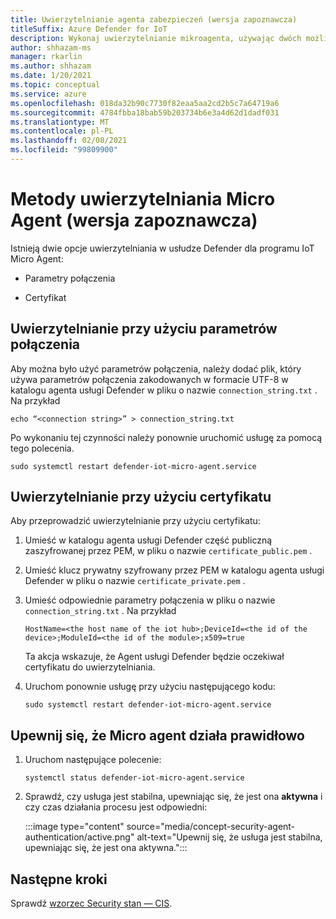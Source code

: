 ```yaml
---
title: Uwierzytelnianie agenta zabezpieczeń (wersja zapoznawcza)
titleSuffix: Azure Defender for IoT
description: Wykonaj uwierzytelnianie mikroagenta, używając dwóch możliwych metod.
author: shhazam-ms
manager: rkarlin
ms.author: shhazam
ms.date: 1/20/2021
ms.topic: conceptual
ms.service: azure
ms.openlocfilehash: 018da32b90c7730f82eaa5aa2cd2b5c7a64719a6
ms.sourcegitcommit: 4784fbba18bab59b203734b6e3a4d62d1dadf031
ms.translationtype: MT
ms.contentlocale: pl-PL
ms.lasthandoff: 02/08/2021
ms.locfileid: "99809900"
---
```

# <a name="micro-agent-authentication-methods-preview"></a>Metody uwierzytelniania Micro Agent (wersja zapoznawcza)

Istnieją dwie opcje uwierzytelniania w usłudze Defender dla programu IoT Micro Agent: 

- Parametry połączenia 

- Certyfikat 

## <a name="authentication-using-a-connection-string"></a>Uwierzytelnianie przy użyciu parametrów połączenia 

Aby można było użyć parametrów połączenia, należy dodać plik, który używa parametrów połączenia zakodowanych w formacie UTF-8 w katalogu agenta usługi Defender w pliku o nazwie `connection_string.txt` . Na przykład

```azurecli
echo “<connection string>” > connection_string.txt 
```

Po wykonaniu tej czynności należy ponownie uruchomić usługę za pomocą tego polecenia.

```azurecli
sudo systemctl restart defender-iot-micro-agent.service
``` 

## <a name="authentication-using-a-certificate"></a>Uwierzytelnianie przy użyciu certyfikatu 


Aby przeprowadzić uwierzytelnianie przy użyciu certyfikatu: 

1. Umieść w katalogu agenta usługi Defender część publiczną zaszyfrowanej przez PEM, w pliku o nazwie `certificate_public.pem` .
1. Umieść klucz prywatny szyfrowany przez PEM w katalogu agenta usługi Defender w pliku o nazwie `certificate_private.pem` .
1. Umieść odpowiednie parametry połączenia w pliku o nazwie `connection_string.txt` . Na przykład

    ```azurecli
    HostName=<the host name of the iot hub>;DeviceId=<the id of the device>;ModuleId=<the id of the module>;x509=true 
    ```

    Ta akcja wskazuje, że Agent usługi Defender będzie oczekiwał certyfikatu do uwierzytelniania. 

1. Uruchom ponownie usługę przy użyciu następującego kodu: 

    ```azurecli
    sudo systemctl restart defender-iot-micro-agent.service 
    ```

## <a name="ensure-the-micro-agent-is-running-correctly"></a>Upewnij się, że Micro agent działa prawidłowo 

1. Uruchom następujące polecenie: 
    ```azurecli
    systemctl status defender-iot-micro-agent.service 
    ```
1. Sprawdź, czy usługa jest stabilna, upewniając się, że jest ona **aktywna** i czy czas działania procesu jest odpowiedni: 

    :::image type="content" source="media/concept-security-agent-authentication/active.png" alt-text="Upewnij się, że usługa jest stabilna, upewniając się, że jest ona aktywna.":::

## <a name="next-steps"></a>Następne kroki

Sprawdź [wzorzec Security stan — CIS](concept-security-posture.md).
